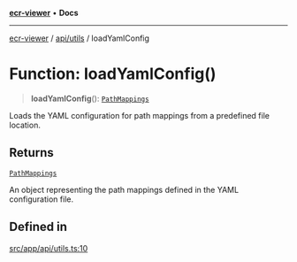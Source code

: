 [**ecr-viewer**](../../../README.md) • **Docs**

***

[ecr-viewer](../../../README.md) / [api/utils](../README.md) / loadYamlConfig

# Function: loadYamlConfig()

> **loadYamlConfig**(): [`PathMappings`](../../../utils/interfaces/PathMappings.md)

Loads the YAML configuration for path mappings from a predefined file location.

## Returns

[`PathMappings`](../../../utils/interfaces/PathMappings.md)

An object representing the path mappings defined in the YAML configuration file.

## Defined in

[src/app/api/utils.ts:10](https://github.com/CDCgov/phdi/blob/55d1a87d29da9da2522ba2a73bc122cba666b133/containers/ecr-viewer/src/app/api/utils.ts#L10)
